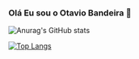 ### Olá Eu sou o Otavio Bandeira 👋

![Anurag's GitHub stats](https://github-readme-stats.vercel.app/api?username=OtavioBandeira&show_icons=true&theme=radical)

[![Top Langs](https://github-readme-stats.vercel.app/api/top-langs/?username=anuraghazra&layout=compact)](https://github.com/anuraghazra/github-readme-stats)
